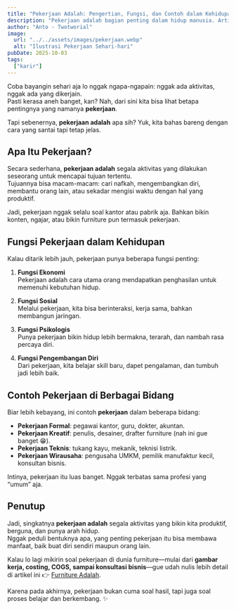 ```yaml
---
title: "Pekerjaan Adalah: Pengertian, Fungsi, dan Contoh dalam Kehidupan"
description: "Pekerjaan adalah bagian penting dalam hidup manusia. Artikel ini membahas pengertian pekerjaan, fungsi, dan contoh pekerjaan di berbagai bidang."
author: "Anto - Twotworial"
image:
  url: "../../assets/images/pekerjaan.webp"
  alt: "Ilustrasi Pekerjaan Sehari-hari"
pubDate: 2025-10-03
tags:
  ["karir"]
---
```



Coba bayangin sehari aja lo nggak ngapa-ngapain: nggak ada aktivitas, nggak ada yang dikerjain.  
Pasti kerasa aneh banget, kan? Nah, dari sini kita bisa lihat betapa pentingnya yang namanya **pekerjaan**.  

Tapi sebenernya, **pekerjaan adalah** apa sih? Yuk, kita bahas bareng dengan cara yang santai tapi tetap jelas.



## Apa Itu Pekerjaan?

Secara sederhana, **pekerjaan adalah** segala aktivitas yang dilakukan seseorang untuk mencapai tujuan tertentu.  
Tujuannya bisa macam-macam: cari nafkah, mengembangkan diri, membantu orang lain, atau sekadar mengisi waktu dengan hal yang produktif.  

Jadi, pekerjaan nggak selalu soal kantor atau pabrik aja. Bahkan bikin konten, ngajar, atau bikin furniture pun termasuk pekerjaan.



## Fungsi Pekerjaan dalam Kehidupan

Kalau ditarik lebih jauh, pekerjaan punya beberapa fungsi penting:

1. **Fungsi Ekonomi**  
   Pekerjaan adalah cara utama orang mendapatkan penghasilan untuk memenuhi kebutuhan hidup.  

2. **Fungsi Sosial**  
   Melalui pekerjaan, kita bisa berinteraksi, kerja sama, bahkan membangun jaringan.  

3. **Fungsi Psikologis**  
   Punya pekerjaan bikin hidup lebih bermakna, terarah, dan nambah rasa percaya diri.  

4. **Fungsi Pengembangan Diri**  
   Dari pekerjaan, kita belajar skill baru, dapet pengalaman, dan tumbuh jadi lebih baik.  



## Contoh Pekerjaan di Berbagai Bidang

Biar lebih kebayang, ini contoh **pekerjaan** dalam beberapa bidang:

- **Pekerjaan Formal**: pegawai kantor, guru, dokter, akuntan.  
- **Pekerjaan Kreatif**: penulis, desainer, drafter furniture (nah ini gue banget 😁).  
- **Pekerjaan Teknis**: tukang kayu, mekanik, teknisi listrik.  
- **Pekerjaan Wirausaha**: pengusaha UMKM, pemilik manufaktur kecil, konsultan bisnis.  

Intinya, pekerjaan itu luas banget. Nggak terbatas sama profesi yang “umum” aja.



## Penutup

Jadi, singkatnya **pekerjaan adalah** segala aktivitas yang bikin kita produktif, berguna, dan punya arah hidup.  
Nggak peduli bentuknya apa, yang penting pekerjaan itu bisa membawa manfaat, baik buat diri sendiri maupun orang lain.  

Kalau lo lagi mikirin soal pekerjaan di dunia furniture—mulai dari **gambar kerja, costing, COGS, sampai konsultasi bisnis**—gue udah nulis lebih detail di artikel ini 👉 [Furniture Adalah](https://www.twotworial.com/blog/furniture-adalah/).  

Karena pada akhirnya, pekerjaan bukan cuma soal hasil, tapi juga soal proses belajar dan berkembang. ✨

